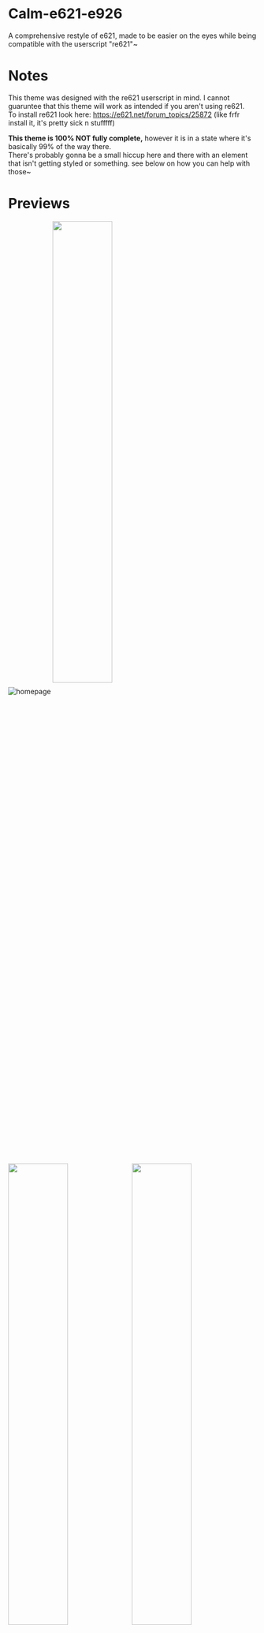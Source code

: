 # Calm-e621-e926

A comprehensive restyle of e621, made to be easier on the eyes while being compatible with the userscript "re621"~

# Notes

This theme was designed with the re621 userscript in mind. I cannot guaruntee that this theme will work as intended if you aren't using re621.
<br>To install re621 look here: https://e621.net/forum_topics/25872 (like frfr install it, it's pretty sick n stufffff)

**This theme is 100% NOT fully complete,** however it is in a state where it's basically 99% of the way there.
<br> There's probably gonna be a small hiccup here and there with an element that isn't getting styled or something. see below on how you can help with those~

# Previews
![homepage](https://github.com/mandorinn/Muted-e621-e926/blob/main/previews/firefox_EVWtg4CWN4.jpg?raw=true)
<img align="center" src="https://github.com/mandorinn/Muted-e621-e926/blob/main/previews/firefox_G17rKqUWJD.jpg?raw=true" width="49%"> 
<img align="center" src="https://github.com/mandorinn/Muted-e621-e926/blob/main/previews/6e7sYtRmYo.png?raw=true" width="49%"> 
<img align="center" src="https://github.com/mandorinn/Muted-e621-e926/blob/main/previews/firefox_Ke0DqlO9jQ-sfw.png?raw=true" width="49%"> 
<img align="center" src="https://github.com/mandorinn/Muted-e621-e926/blob/main/previews/firefox_sdwKbCtxyq-sfw.png?raw=true" width="49%"> 


# (very) Brief list of main featuressssss

  <li>Customizable Deleted and Blacklisted placeholders</li>
  <li>Profile page overhaul</li>
  <li>Large, space taking (Learn more) links changed to a simple question mark SVG<br>(see: search bar in the 'posts' preview~)</li>
  <li>Re621 preview favorite icon changed to a heart</li>
  <li>e621 "logo" changed to be, y'know, a logo~</li>
  
# Bug reporting (this applies to suggestions too I supposeeee)
  If you see an element that is unstyled, or if a styled element is behaving in a way that it shouldn't be,
  <br>**Create an issue, I'd like to keep my other socials free from random css element DMsssss lolll**
  <br>Preferably with the url, element and it's classes included (inspect element to get those~)
